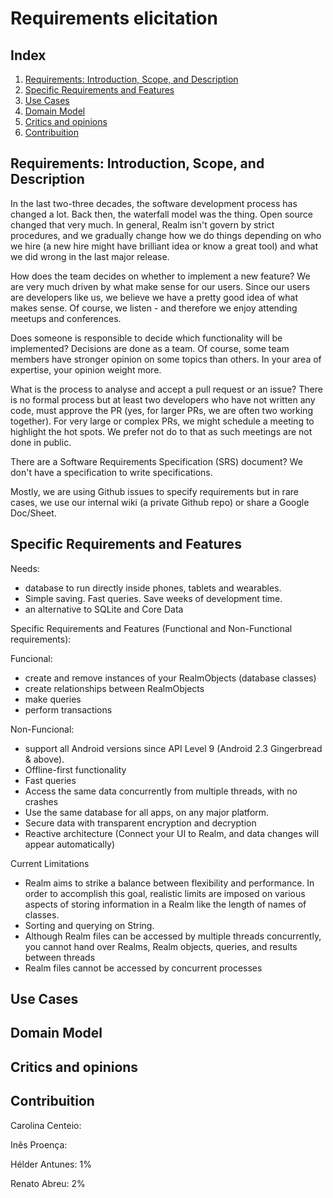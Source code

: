 # Requirements elicitation

## Index

1. [Requirements: Introduction, Scope, and Description](#requirements)
2. [Specific Requirements and Features](#features)
3. [Use Cases](#cases)
3. [Domain Model](#domain)
4. [Critics and opinions](#conclusion)
5. [Contribuition](#contribuition)


## Requirements: Introduction, Scope, and Description <a name="requirements"></a>

In the last two-three decades, the software development process has changed a lot. Back then, the waterfall model was the thing. Open source changed that very much. In general, Realm isn't govern by strict procedures, and we gradually change how we do things depending on who we hire (a new hire might have brilliant idea or know a great tool) and what we did wrong in the last major release.

How does the team decides on whether to implement a new feature?
We are very much driven by what make sense for our users. Since our users are developers like us, we believe we have a pretty good idea of what makes sense. Of course, we listen - and therefore we enjoy attending meetups and conferences.

Does someone is responsible to decide which functionality will be implemented?
Decisions are done as a team. Of course, some team members have stronger opinion on some topics than others. In your area of expertise, your opinion weight more.

What is the process to analyse and accept a pull request or an issue?
There is no formal process but at least two developers who have not written any code, must approve the PR (yes, for larger PRs, we are often two working together). For very large or complex PRs, we might schedule a meeting to highlight the hot spots. We prefer not do to that as such meetings are not done in public.

There are a Software Requirements Specification (SRS) document?
We don't have a specification to write specifications.

Mostly, we are using Github issues to specify requirements but in rare cases, we use our internal wiki (a private Github repo) or share a Google Doc/Sheet.

## Specific Requirements and Features <a name="features"></a>

Needs: 
- database to run directly inside phones, tablets and wearables.
- Simple saving. Fast queries. Save weeks of development time.
- an alternative to SQLite and Core Data

Specific Requirements and Features (Functional and Non-Functional requirements):

Funcional:

- create and remove instances of your RealmObjects (database classes)
- create relationships between RealmObjects
- make queries
- perform transactions

Non-Funcional:

- support all Android versions since API Level 9 (Android 2.3 Gingerbread & above).
- Offline-first functionality
- Fast queries
- Access the same data concurrently from multiple threads, with no crashes
- Use the same database for all apps, on any major platform.
- Secure data with transparent encryption and decryption
- Reactive architecture (Connect your UI to Realm, and data changes will appear automatically)

Current Limitations

- Realm aims to strike a balance between flexibility and performance. In order to accomplish this goal, realistic limits are imposed on various aspects of storing information in a Realm like the length of names of classes.
- Sorting and querying on String.
- Although Realm files can be accessed by multiple threads concurrently, you cannot hand over Realms, Realm objects, queries, and results between threads
- Realm files cannot be accessed by concurrent processes

## Use Cases <a name="cases"></a>

## Domain Model <a name="domain"></a>

## Critics and opinions <a name="conclusion"></a>

## Contribuition <a name="contribuition"></a>
Carolina Centeio:

Inês Proença:

Hélder Antunes: 1%

Renato Abreu: 2%
